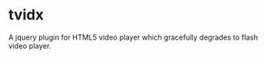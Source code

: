 tvidx
=====

A jquery plugin for HTML5 video player which gracefully degrades to flash video player.